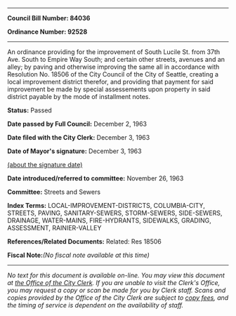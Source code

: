 

********

**Council Bill Number: 84036**
   
**Ordinance Number: 92528**
********

 An ordinance providing for the improvement of South Lucile St. from 37th Ave. South to Empire Way South; and certain other streets, avenues and an alley; by paving and otherwise improving the same all in accordance with Resolution No. 18506 of the City Council of the City of Seattle, creating a local improvement district therefor, and providing that payment for said improvement be made by special assessements upon property in said district payable by the mode of installment notes.

**Status:** Passed
   
**Date passed by Full Council:** December 2, 1963
   
**Date filed with the City Clerk:** December 3, 1963
   
**Date of Mayor's signature:** December 3, 1963
   
[(about the signature date)](/~public/approvaldate.htm)
   
   
   
**Date introduced/referred to committee:** November 26, 1963
   
**Committee:** Streets and Sewers
   
   
**Index Terms:** LOCAL-IMPROVEMENT-DISTRICTS, COLUMBIA-CITY, STREETS, PAVING, SANITARY-SEWERS, STORM-SEWERS, SIDE-SEWERS, DRAINAGE, WATER-MAINS, FIRE-HYDRANTS, SIDEWALKS, GRADING, ASSESSMENT, RAINIER-VALLEY

**References/Related Documents:** Related: Res 18506

**Fiscal Note:**_(No fiscal note available at this time)_
********

_No text for this document is available on-line. You may view this document at [the Office of the City Clerk](http://www.seattle.gov/leg/clerk/contactUs.htm). If you are unable to visit the Clerk's Office, you may request a copy or scan be made for you by Clerk staff. Scans and copies provided by the Office of the City Clerk are subject to [copy fees](http://clerk.seattle.gov/~public/clerkfees.htm), and the timing of service is dependent on the availability of staff._

